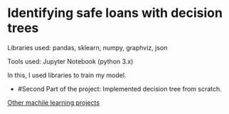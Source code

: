 # Identifying safe loans with decision trees

Libraries used: pandas, sklearn, numpy, graphviz, json

Tools used: Jupyter Notebook (python 3.x)

In this, I used libraries to train my model.

* #Second Part of the project: Implemented decision tree from scratch.

[Other machile learning projects](https://github.com/gov-vj/Machine-Learning-Projects)
